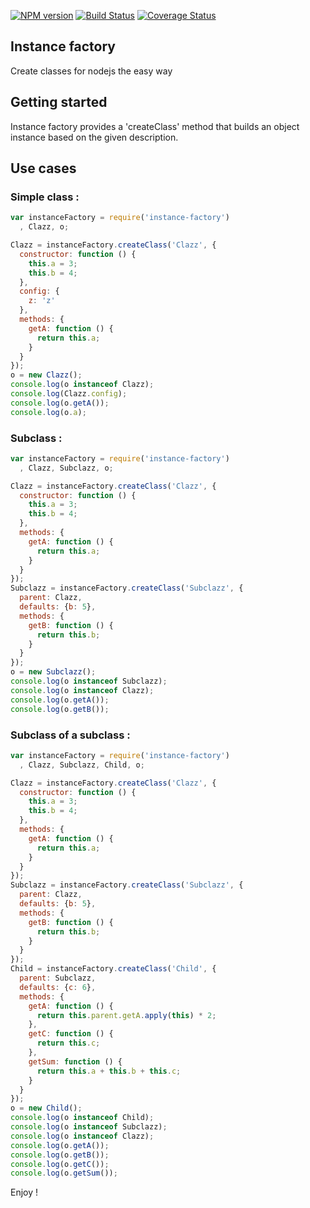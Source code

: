 [![NPM version](https://badge.fury.io/js/instance-factory.svg)](http://badge.fury.io/js/instance-factory)
[![Build Status](https://travis-ci.org/openhoat/instance-factory.png?branch=master)](https://travis-ci.org/openhoat/instance-factory)
[![Coverage Status](https://coveralls.io/repos/openhoat/instance-factory/badge.svg)](https://coveralls.io/r/openhoat/instance-factory)

## Instance factory

Create classes for nodejs the easy way

## Getting started

Instance factory provides a 'createClass' method that builds an object instance based on the given description.

## Use cases

### Simple class :

```javascript
var instanceFactory = require('instance-factory')
  , Clazz, o;

Clazz = instanceFactory.createClass('Clazz', {
  constructor: function () {
    this.a = 3;
    this.b = 4;
  },
  config: {
    z: 'z'
  },
  methods: {
    getA: function () {
      return this.a;
    }
  }
});
o = new Clazz();
console.log(o instanceof Clazz);
console.log(Clazz.config);
console.log(o.getA());
console.log(o.a);
```

### Subclass :

```javascript
var instanceFactory = require('instance-factory')
  , Clazz, Subclazz, o;

Clazz = instanceFactory.createClass('Clazz', {
  constructor: function () {
    this.a = 3;
    this.b = 4;
  },
  methods: {
    getA: function () {
      return this.a;
    }
  }
});
Subclazz = instanceFactory.createClass('Subclazz', {
  parent: Clazz,
  defaults: {b: 5},
  methods: {
    getB: function () {
      return this.b;
    }
  }
});
o = new Subclazz();
console.log(o instanceof Subclazz);
console.log(o instanceof Clazz);
console.log(o.getA());
console.log(o.getB());
```

### Subclass of a subclass :

```javascript
var instanceFactory = require('instance-factory')
  , Clazz, Subclazz, Child, o;

Clazz = instanceFactory.createClass('Clazz', {
  constructor: function () {
    this.a = 3;
    this.b = 4;
  },
  methods: {
    getA: function () {
      return this.a;
    }
  }
});
Subclazz = instanceFactory.createClass('Subclazz', {
  parent: Clazz,
  defaults: {b: 5},
  methods: {
    getB: function () {
      return this.b;
    }
  }
});
Child = instanceFactory.createClass('Child', {
  parent: Subclazz,
  defaults: {c: 6},
  methods: {
    getA: function () {
      return this.parent.getA.apply(this) * 2;
    },
    getC: function () {
      return this.c;
    },
    getSum: function () {
      return this.a + this.b + this.c;
    }
  }
});
o = new Child();
console.log(o instanceof Child);
console.log(o instanceof Subclazz);
console.log(o instanceof Clazz);
console.log(o.getA());
console.log(o.getB());
console.log(o.getC());
console.log(o.getSum());
```

Enjoy !